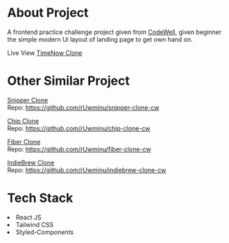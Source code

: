 # About Project

A frontend practice challenge project given from <a href='https://www.codewell.cc/'>CodeWell</a>, 
given beginner the simple modern Ui layout of landing page to get own hand on.

Live View <a href='https://ruwminu.github.io/timenow-clone-cw/'>TimeNow Clone</a>

# Other Similar Project

<a href='https://ruwminu.github.io/snipper-clone-cw/'>Snipper Clone</a> <br/>
Repo: https://github.com/rUwminu/snipper-clone-cw

<a href='https://ruwminu.github.io/chip-clone-cw/'>Chip Clone</a> <br/>
Repo: https://github.com/rUwminu/chip-clone-cw

<a href='https://ruwminu.github.io/fiber-clone-cw/'>Fiber Clone</a> <br/>
Repo: https://github.com/rUwminu/fiber-clone-cw

<a href='https://ruwminu.github.io/indiebrew-clone-cw/'>IndieBrew Clone</a> <br/>
Repo: https://github.com/rUwminu/indiebrew-clone-cw

# Tech Stack

<li>React JS</li>
<li>Tailwind CSS</li>
<li>Styled-Components</li>
